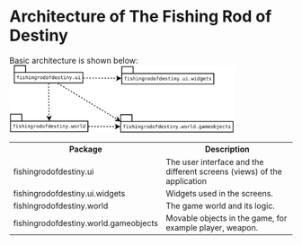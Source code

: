 # Architecture of The Fishing Rod of Destiny

Basic architecture is shown below:
<img src="architecture.svg" alt="Architecture" width="400" />

<table>
  <tr>
    <th>Package</th><th>Description</th>
  </tr>
  <tr>
    <td>fishingrodofdestiny.ui</td>
    <td>The user interface and the different screens (views) of the application</td>
  </tr>
  <tr>
    <td>fishingrodofdestiny.ui.widgets</td>
    <td>Widgets used in the screens.</td>
  </tr>
  <tr>
    <td>fishingrodofdestiny.world</td>
    <td>The game world and its logic.</td>
  </tr>
  <tr>
    <td>fishingrodofdestiny.world.gameobjects</td>
    <td>Movable objects in the game, for example player, weapon.</td>
  </tr>
</table>
